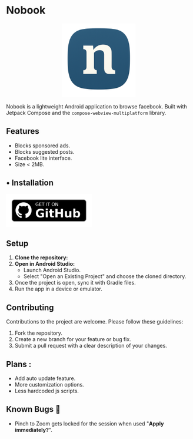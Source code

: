 # Nobook
<p align="center">
  <img src='images/nobook_github_cover.png' height='200' alt="nobook_cover">
</p>

Nobook is a lightweight Android application to browse facebook. Built with Jetpack Compose and the `compose-webview-multiplatform` library.

## Features

*  Blocks sponsored ads.
*  Blocks suggested posts.
*  Facebook lite interface.
*  Size < 2MB.

## • Installation

[<img src='images/get-it-on-github.png' alt='Get it on GitHub' height = "90">](https://github.com/ycngmn/Nobook/releases/latest)

## Setup

1.  **Clone the repository:**
2.  **Open in Android Studio:**
    *   Launch Android Studio.
    *   Select "Open an Existing Project" and choose the cloned directory.
3. Once the project is open, sync it with Gradle files.
4. Run the app in a device or emulator.


## Contributing

Contributions to the project are welcome. Please follow these guidelines:

1.  Fork the repository.
2.  Create a new branch for your feature or bug fix.
3.  Submit a pull request with a clear description of your changes.

## Plans :
- Add auto update feature.
- More customization options.
- Less hardcoded js scripts.

## Known Bugs 🐞
- Pinch to Zoom gets locked for the session when used "**Apply immediately?**".